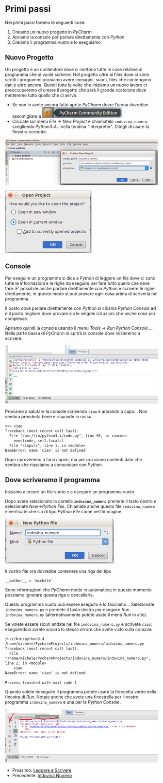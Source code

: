# Primi passi

Nei primi passi faremo le seguenti cose:

1. Creiamo un nuovo progetto in *PyCharm*
2. Apriamo la console per parlare direttamente con *Python*
3. Creiamo il programma vuoto e lo eseguiamo

## Nuovo Progetto

Un progetto è un contenitore dove si mettono tutte le cose relative al programma che si vuole scrivere. Nel progetto
oltre ai files dove ci sono scritti i programmi possiamo avere immagini, suoni, files che contengono dati e altro 
ancora. Quindi tutte le volte che iniziamo un nuovo lavoro ci preoccuperemo di creare il progetto che sarà il grande
scatolone dove metteremo tutto quello che ci serve.
 
* Se non lo avete ancora fatto aprite *PyCharm* dovre l'icona dovrebbe assomigliare a 
![Icona PyCharm](icona_pycharm.png)
* Cliccate sul menù *File* -> *New Project* e chiamatelo `indovina_numero` scegliendo *Python3.4...* nella tendina
"Interpreter". Ditegli di usare la finestra corrente.
 
![Nuovo Progetto](progetto.png) 

![Finestra Corrente](finestra_corrente.png)

## Console

Per eseguire un programma si dice a *Python* di leggere un file dove ci sono tutte le informazioni e le righe da
eseguire per fare tutto quello che deve fare. E' possibile anche parlare direttamente con *Python* e scrivere le
righe direttamente, in questo modo si può provare ogni cosa prima di scriverla nel programma.

Il posto dove parlare direttamente con *Python* si chiama *Python Console* ed è il posto migliore dove provare sia le
singole istruzioni che anche cose più complesse.

Apriamo quindi la console usando il menu *Tools* -> *Run Python Console...*. Nella parte bassa di *PyCharm* si aprirà 
la console dove inizieremo a scrivere.

![Console](console.png)

Proviamo a salutare la console scrivendo `ciao` e andando a capo... Non sembra prenderla bene e risponde in rosso

    >>> ciao
    Traceback (most recent call last):
      File "/usr/lib/python3.4/code.py", line 90, in runcode
        exec(code, self.locals)
      File "<input>", line 1, in <module>
    NameError: name 'ciao' is not defined

Dopo riproveremo a farci capire, ma per ora siamo contenti dato che sembra che riusciamo a comunicare con *Python*.

## Dove scriveremo il programma

Iniziamo a creare un file vuoto e a eseguire un programma vuoto.

Dopo avere selezionato la cartella **`indovina_numero`** premete il tasto destro e selezionate *New*->*Python File*.
Chiamate anche questo file `indovina_numero` e verificate che sia di tipo *Python File* come nell'immagine

![Nuovo File](new_file.png)

Il vostro file ora dovrebbe contenere una riga del tipo

    __author__ = 'michele'
    
Sono informazioni che *PyCharm* mette in automatico; in questo momento possiamo ignorare questa riga o cancellarla.

Questo programma vuoto può essere eseguito e lo facciamo... Selezionate `indovina_numero.py` e premete il tasto destro
per eseguire *Run `indovina_numero.py`* (alternativamente potete usate il menù *Run* in alto).

Se volete essere sicuri andate nel file `indovina_numero.py` e scrivete `ciao`: eseguendolo avrete ancora lo stesso 
errore che avete visto sulla console:

    /usr/bin/python3.4 /home/michele/PycharmProjects/indovina_numero/indovina_numero.py
    Traceback (most recent call last):
      File "/home/michele/PycharmProjects/indovina_numero/indovina_numero.py", line 2, in <module>
        ciao
    NameError: name 'ciao' is not defined
    
    Process finished with exit code 1

Quando volete rieseguire il programma potete usare la freccetta verde nella finestra di *Run*. Notate anche che 
avete una finestrella per il vostro programma `indovina_numero` e una per la *Python Console*.

![Run](run.png)

* Prossimo: [Leggere e Scrivere](leggere_scrivere.md) 
* Precedente: [Indovina Numero](indovina_numero.md) 
